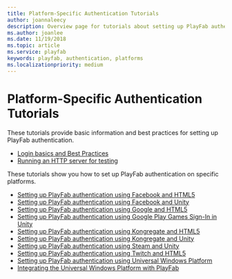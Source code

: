 ```yaml
---
title: Platform-Specific Authentication Tutorials
author: joannaleecy
description: Overview page for tutorials about setting up PlayFab authentication for specific platforms.
ms.author: joanlee
ms.date: 11/19/2018
ms.topic: article
ms.service: playfab
keywords: playfab, authentication, platforms
ms.localizationpriority: medium
---
```


# Platform-Specific Authentication Tutorials

These tutorials provide basic information and best practices for setting up PlayFab authentication.

- [Login basics and Best Practices](../login/login-basics-best-practices.md)
- [Running an HTTP server for testing](running-an-http-server-for-testing.md)

These tutorials show you how to set up PlayFab authentication on specific platforms.

- [Setting up PlayFab authentication using Facebook and HTML5](facebook-html5.md)
- [Setting up PlayFab authentication using Facebook and Unity](facebook-unity.md)
- [Setting up PlayFab authentication using Google and HTML5](google-html5.md)
- [Setting up PlayFab authentication using Google Play Games Sign-In in Unity](google-sign-in-unity.md)
- [Setting up PlayFab authentication using Kongregate and HTML5](kongregate-html5.md)
- [Setting up PlayFab authentication using Kongregate and Unity](kongregate-unity.md)
- [Setting up PlayFab authentication using Steam and Unity](steam-unity.md)
- [Setting up PlayFab authentication using Twitch and HTML5](twitch-html5.md)
- [Setting up PlayFab authentication using Universal Windows Platform](uwp.md)
- [Integrating the Universal Windows Platform with PlayFab](uwp-integration.md)

